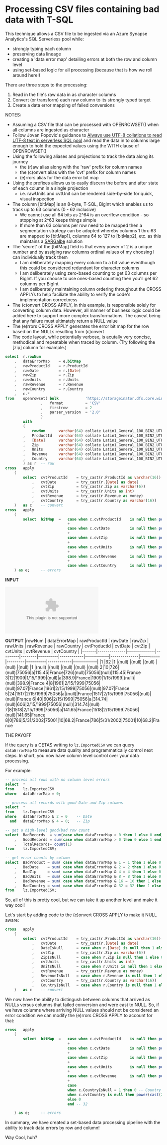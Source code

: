 # Processing CSV files containing bad data with T-SQL

This technique allows a CSV file to be ingested via an Azure Synapse Analytics's SQL Serverless pool while:
* strongly typing each column
* preserving data lineage
* creating a 'data error map' detailing errors at both the row and column level
* using set-based logic for all processing (because that is how we roll around here!)

There are three steps to the processing:
1. Read in the file's raw data in as character columns
2. Convert (or transform) each raw column to its strongly typed target
3. Create a data error mapping of failed conversions

NOTES:

* Assuming a CSV file that can be processed with OPENROWSET() when all columns are ingested as character
* Follow Jovan Popovic's guidance to [Always use UTF-8 collations to read UTF-8 text in serverless SQL pool](https://techcommunity.microsoft.com/t5/azure-synapse-analytics/always-use-utf-8-collations-to-read-utf-8-text-in-serverless-sql/ba-p/1883633) and read the data in to columns large enough to hold the expected values using the WITH clause of OPENROWSET()
* Using the following aliases and projections to track the data along its journey
  * the (r)aw alias along with the 'raw' prefix for column names
  * the (c)onvert alias with the 'cvt' prefix for column names
  * (e)rrors alias for the data error bit map
* Using the prefixes allows us to easily discern the before and after state of each column in a single projection
  * i.e. rawUnits and cvtUnit can be rendered side-by-side for quick, visual inspection
* The column [bitMap] is an 8-byte, T-SQL, BigInt which enables us to track up to 63 columns (0 - 62 inclusive)
  * We cannot use all 64 bits as 2^64 is an overflow condition - so stopping at 2^63 keeps things simple
  * If more than 63 columns per row need to be mapped then a segmentation strategy can be adopted whereby columns 1 thru 63 are mapped to [bitMap1], columns 64 to 127 to [bitMap2], etc. as this maintains a [SARGalbe](https://blogs.msmvps.com/robfarley/2010/01/21/sargable-functions-in-sql-server) solution
* The 'secret' of the [bitMap] field is that every power of 2 is a unique number and by assiging raw columns ordinal values of my choosing I can individually track them 
  * I am deliberately mapping every column to a bit value eventhough this could be considered redundant for character columns
  * I am deliberately using zero-based counting to get 63 columns per BigInt. If you choose to use ones-based counting then you'll get 62 columns per BigInt
  * I am deliberately maintaining column ordering throughout the CROSS APPLYs to help faciliate the ability to verify the code's implementation correctness
* The (c)onvert CROSS APPLY, in this example, is responsible solely for converting column data. However, all manner of business logic could be added here to support more complex transformations. The caveat being that any failure must ultimately return a NULL value
* The (e)rrors CROSS APPLY generates the error bit map for the row based on the NULLs resulting from (c)onvert
* The code layout, while potentially verbose, is acutally very concise, methodical and repeatable when traced by column. (Try following the [zip] column for example.)

```sql
select  r.rowNum
    ,   dataErrorMap    = e.bitMap
    ,   rawProductId    = r.ProductId
    ,   rawDate         = r.[Date]
    ,   rawZip          = r.Zip
    ,   rawUnits        = r.Units
    ,   rawRevenue      = r.Revenue
    ,   rawCountry      = r.Country
    ,   c.*
from    openrowset( bulk            'https://storageinator.dfs.core.windows.net/root/raw/csv/dataErrorMap-Data-Small.csv'
                ,   format          = 'CSV'
                ,   firstrow        = 2
                ,   parser_version  = '2.0'
                )
        with
        (
            rowNum      varchar(64) collate Latin1_General_100_BIN2_UTF8
        ,   ProductId   varchar(64) collate Latin1_General_100_BIN2_UTF8
        ,   [Date]      varchar(64) collate Latin1_General_100_BIN2_UTF8
        ,   Zip         varchar(64) collate Latin1_General_100_BIN2_UTF8
        ,   Units       varchar(64) collate Latin1_General_100_BIN2_UTF8
        ,   Revenue     varchar(64) collate Latin1_General_100_BIN2_UTF8
        ,   Country     varchar(64) collate Latin1_General_100_BIN2_UTF8
        ) as r  -- raw
cross   apply
    (
        select  cvtProductId    = try_cast(r.ProductId as varchar(16))
            ,   cvtDate         = try_cast(r.[Date] as date)
            ,   cvtZip          = try_cast(r.Zip as varchar(6))
            ,   cvtUnits        = try_cast(r.Units as int)
            ,   cvtRevenue      = try_cast(r.Revenue as money)
            ,   cvtCountry      = try_cast(r.Country as varchar(16))
    )   as c    -- convert
cross   apply
    (
        select  bitMap  =   case when c.cvtProductId    is null then power(cast(2 as bigint), 0) else 0 end -- 1
                            +
                            case when c.cvtDate         is null then power(cast(2 as bigint), 1) else 0 end -- 2
                            +
                            case when c.cvtZip          is null then power(cast(2 as bigint), 2) else 0 end -- 4
                            +
                            case when c.cvtUnits        is null then power(cast(2 as bigint), 3) else 0 end -- 8
                            +
                            case when c.cvtRevenue      is null then power(cast(2 as bigint), 4) else 0 end -- 16
                            +
                            case when c.cvtCountry      is null then power(cast(2 as bigint), 5) else 0 end -- 32
    ) as e;     -- errors
```
**INPUT**

![dataErrorMap-Data-Small.csv](Data/dataErrorMap-Data-Small.csv)

 **OUTPUT**
 |rowNum | dataErrorMap | rawProductId | rawDate | rawZip | rawUnits | rawRevenue | rawCountry | cvtProductId | cvtDate  | cvtZip  | cvtUnits | cvtRevenue | cvtCountry |
|-------|--------------|--------------|---------|--------|----------|------------|------------|--------------|----------|---------|----------|------------|------------|
|1      |62            |1             |(null)   |(null)  |(null)    |(null)      |(null)      |1             |(null)    |(null)   |(null)    |(null)      |(null)
2|10|726|(null)|75056|a|115.45|France|726|(null)|75056|(null)|115.45|France
3|12|1909|1/15/1999|(null)|a|398.9|France|1909|1/15/1999|(null)|(null)|398.9|France
4|8|1961|2/15/1999|75056|(null)|97.07|France|1961|2/15/1999|75056|(null)|97.07|France
5|24|1517|2/15/1999|75056|a|(null)|France|1517|2/15/1999|75056|(null)|(null)|France
6|40|606|2/15/1999|75056|a|314.74|(null)|606|2/15/1999|75056|(null)|314.74|(null)
7|8|1518|2/15/1999|75056|a|141.65|France|1518|2/15/1999|75056|(null)|141.65|France
8|0|786|5/31/2002|75001|10|68.2|France|786|5/31/2002|75001|10|68.2|France

THE PAYOFF

If the query is a CETAS writing to ```lz.ImportedCSV``` we can query ```dataErrorMap``` to measure data quality and programmatically control next steps. In short, you now have column level control over your data processing.

For example:
```sql
-- process all rows with no column level errors
select  *
from    lz.ImportedCSV
where   dataErrorMap = 0;

-- process all records with good Date and Zip columns
select  *
from    lz.ImportedCSV
where   dataErrorMap & 2 = 0    -- Date
  and   dataErrorMap & 4 = 0;   -- Zip

-- get a high-level good/bad row count
select  BadRecords  = sum(case when dataErrorMap > 0 then 1 else 0 end)
    ,   GoodRecords = sum(case when dataErrorMap > 0 then 0 else 1 end)
    ,   TotalRecords= count(1)
from    lz.ImportedCSV;

-- get error counts by column
select  BadProduct = sum( case when dataErrorMap & 1 = 1 then 1 else 0 end)
    ,   BadDate    = sum( case when dataErrorMap & 2 = 2 then 1 else 0 end)
    ,   BadZip     = sum( case when dataErrorMap & 4 = 4 then 1 else 0 end)
    ,   BadUnits   = sum( case when dataErrorMap & 8 = 8 then 1 else 0 end)
    ,   BadRevenue = sum( case when dataErrorMap & 16 = 16 then 1 else 0 end)
    ,   BadCountry = sum( case when dataErrorMap & 32 = 32 then 1 else 0 end)
from    lz.ImportedCSV;
```
So, all of this is pretty cool, but we can take it up another level and make it way cool!

Let's start by adding code to the (c)onvert CROSS APPLY to make it NULL aware:
```sql
cross   apply
    (
        select  cvtProductId    = try_cast(r.ProductId as varchar(16))
            ,   cvtDate         = try_cast(r.[Date] as date)
            ,   DateIsNull      = case when r.[Date] is null then 1 else 0 end
            ,   cvtZip          = try_cast(r.Zip as varchar(6))
            ,   ZipIsNull       = case when r.Zip is null then 1 else 0 end
            ,   cvtUnits        = try_cast(r.Units as int)
            ,   UnitsNull       = case when r.Units is null then 1 else 0 end
            ,   cvtRevenue      = try_cast(r.Revenue as money)
            ,   RevenueIsNull   = case when r.Revenue is null then 1 else 0 end
            ,   cvtCountry      = try_cast(r.Country as varchar(16))
            ,   CountryIsNull   = case when r.Country is null then 1 else 0 end
    )   as c    -- convert
```
We now have the ability to distingush between columns that arrived as NULLs versus columns that failed conversion and were cast to NULL. So, if we have columns where arriving NULL values should not be considered an error condition we can modify the (e)rrors CROSS APPLY to account for that:
```sql
cross   apply
    (
        select  bitMap  =   case when c.cvtProductId    is null then power(cast(2 as bigint), 0) else 0 end -- 1
                            +
                            case when c.cvtDate         is null then power(cast(2 as bigint), 1) else 0 end -- 2
                            +
                            case when c.cvtZip          is null then power(cast(2 as bigint), 2) else 0 end -- 4
                            +
                            case when c.cvtUnits        is null then power(cast(2 as bigint), 3) else 0 end -- 8
                            +
                            case when c.cvtRevenue      is null then power(cast(2 as bigint), 4) else 0 end -- 16
                            +
                            case
                            when c.CountryIsNull = 1 then 0 -- Country IS NULL is not an error condition
                            when c.cvtCountry is null then power(cast(2 as bigint), 5) 
                            else 0 
                            end -- 32

    ) as e;     -- errors
```
In summary, we have created a set-based data processing pipeline with the ability to track data errors by row and column!

Way Cool, huh?
